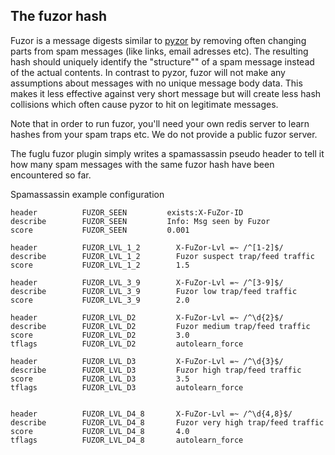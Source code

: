 The fuzor hash
----------------

Fuzor is a message digests similar to [pyzor](http://www.pyzor.org/)  by removing often changing parts from spam messages
(like links, email adresses etc). The resulting hash should uniquely identify the "structure"" of a spam message instead of the
 actual contents. In contrast to pyzor, fuzor will not make any assumptions about messages with no unique message body data.
This makes it less effective against very short message but will create less hash collisions which often cause pyzor to hit on
legitimate messages.

Note that in order to run fuzor, you'll need your own redis server to learn hashes from your spam traps etc. We do not provide
 a public fuzor server.

The fuglu fuzor plugin simply writes a spamassassin pseudo header to tell it how many spam messages with the same fuzor hash
have been encountered so far.

Spamassassin example configuration

```
header          FUZOR_SEEN         exists:X-FuZor-ID
describe        FUZOR_SEEN         Info: Msg seen by Fuzor
score           FUZOR_SEEN         0.001

header          FUZOR_LVL_1_2        X-FuZor-Lvl =~ /^[1-2]$/
describe        FUZOR_LVL_1_2        Fuzor suspect trap/feed traffic
score           FUZOR_LVL_1_2        1.5

header          FUZOR_LVL_3_9        X-FuZor-Lvl =~ /^[3-9]$/
describe        FUZOR_LVL_3_9        Fuzor low trap/feed traffic
score           FUZOR_LVL_3_9        2.0

header          FUZOR_LVL_D2         X-FuZor-Lvl =~ /^\d{2}$/
describe        FUZOR_LVL_D2         Fuzor medium trap/feed traffic
score           FUZOR_LVL_D2         3.0
tflags          FUZOR_LVL_D2         autolearn_force

header          FUZOR_LVL_D3         X-FuZor-Lvl =~ /^\d{3}$/
describe        FUZOR_LVL_D3         Fuzor high trap/feed traffic
score           FUZOR_LVL_D3         3.5
tflags          FUZOR_LVL_D3         autolearn_force


header          FUZOR_LVL_D4_8       X-FuZor-Lvl =~ /^\d{4,8}$/
describe        FUZOR_LVL_D4_8       Fuzor very high trap/feed traffic
score           FUZOR_LVL_D4_8       4.0
tflags          FUZOR_LVL_D4_8       autolearn_force

```
